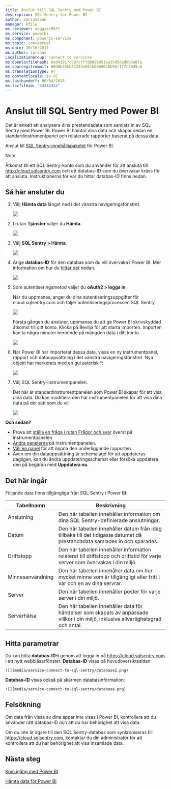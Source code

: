 ```yaml
---
title: Anslut till SQL Sentry med Power BI
description: SQL Sentry för Power BI
author: SarinaJoan
manager: kfile
ms.reviewer: maggiesMSFT
ms.service: powerbi
ms.component: powerbi-service
ms.topic: conceptual
ms.date: 10/16/2017
ms.author: sarinas
LocalizationGroup: Connect to services
ms.openlocfilehash: 8ad41917c887cff7db991051aa35d5dad6b6a8fa
ms.sourcegitcommit: 80d6b45eb84243e801b60b9038b9bff77c30d5c8
ms.translationtype: HT
ms.contentlocale: sv-SE
ms.lasthandoff: 06/04/2018
ms.locfileid: "34242433"
---
```

# <a name="connect-to-sql-sentry-with-power-bi"></a>Anslut till SQL Sentry med Power BI
Det är enkelt att analysera dina prestandadata som samlats in av SQL Sentry med Power BI. Power BI hämtar dina data och skapar sedan en standardinstrumentpanel och relaterade rapporter baserat på dessa data.

Anslut till [SQL Sentry-innehållspaketet](https://app.powerbi.com/groups/me/getdata/services/sql-sentry) för Power BI.

>[!NOTE]
>Åtkomst till ett SQL Sentry-konto som du använder för att ansluta till http://cloud.sqlsentry.com och ett databas-ID som du övervakar krävs för att ansluta.  Instruktionerna för var du hittar databas-ID finns nedan.

## <a name="how-to-connect"></a>Så här ansluter du
1. Välj **Hämta data** längst ned i det vänstra navigeringsfönstret.
   
   ![](media/service-connect-to-sql-sentry/pbi_getdata.png)
2. I rutan **Tjänster** väljer du **Hämta**.
   
   ![](media/service-connect-to-sql-sentry/pbi_getservices.png) 
3. Välj **SQL Sentry \> Hämta**.
   
   ![](media/service-connect-to-sql-sentry/sqlsentry.png)
4. Ange **databas-ID** för den databas som du vill övervaka i Power BI. Mer information om hur du [hittar det](#FindingParams) nedan.
   
   ![](media/service-connect-to-sql-sentry/img2400.png)
5. Som autentiseringsmetod väljer du **oAuth2 \> logga in**.
   
   När du uppmanas, anger du dina autentiseringsuppgifter för cloud.sqlsentry.com och följer autentiseringsprocessen SQL Sentry.
   
   ![](media/service-connect-to-sql-sentry/img6400.png)
   
   Första gången du ansluter, uppmanas du att ge Power BI skrivskyddad åtkomst till ditt konto. Klicka på Bevilja för att starta importen.  Importen kan ta några minuter beroende på mängden data i ditt konto.
   
   ![](media/service-connect-to-sql-sentry/img7400.png)
6. När Power BI har importerat dessa data, visas en ny instrumentpanel, rapport och datauppsättning i det vänstra navigeringsfönstret. Nya objekt har markerats med en gul asterisk \*:
   
   ![](media/service-connect-to-sql-sentry/img8200.png)
7. Välj SQL Sentry-instrumentpanelen.
   
   Det här är standardinstrumentpanelen som Power BI skapar för att visa dina data. Du kan modifiera den här instrumentpanelen för att visa dina data på det sätt som du vill.
   
   ![](media/service-connect-to-sql-sentry/img9dashboard800.png)

**Och sedan?**

* Prova att [ställa en fråga i rutan Frågor och svar](power-bi-q-and-a.md) överst på instrumentpanelen
* [Ändra panelerna](service-dashboard-edit-tile.md) på instrumentpanelen.
* [Välj en panel](service-dashboard-tiles.md) för att öppna den underliggande rapporten.
* Även om din datauppsättning är schemalagd för att uppdateras dagligen, kan du ändra uppdateringsschemat eller försöka uppdatera den på begäran med **Uppdatera nu**.

## <a name="whats-included"></a>Det här ingår
Följande data finns tillgängliga från SQL Sentry i Power BI:

| Tabellnamn | Beskrivning |
| --- | --- |
| Anslutning |Den här tabellen innehåller information om dina SQL Sentry-definierade anslutningar. |
| Datum<br /> |Den här tabellen innehåller datum från idag tillbaka till det tidigaste datumet då prestandadata samlades in och sparades. |
| Driftstopp<br /> |Den här tabellen innehåller information relaterat till driftstopp och driftstid för varje server som övervakas i din miljö. |
| Minnesanvändning<br /> |Den här tabellen innehåller data om hur mycket minne som är tillgängligt eller fritt i var och en av dina servrar.<br /> |
| Server<br /> |Den här tabellen innehåller poster för varje server i din miljö. |
| Serverhälsa<br /> |Den här tabellen innehåller data för händelser som skapats av anpassade villkor i din miljö, inklusive allvarlighetsgrad och antal. |

<a name="FindingParams"></a>

## <a name="finding-parameters"></a>Hitta parametrar
Du kan hitta **databas-ID:t** genom att logga in på <https://cloud.sqlsentry.com> i ett nytt webbläsarfönster.  **Databas-ID** visas på huvudöversiktssidan:

    ![](media/service-connect-to-sql-sentry/database2.png)

**Databas-ID** visas också på skärmen databasinformation:

    ![](media/service-connect-to-sql-sentry/database.png)


## <a name="troubleshooting"></a>Felsökning
Om data från vissa av dina appar inte visas i Power BI, kontrollera att du använder rätt databas-ID och att du har behörighet att visa data. 

Om du inte är ägare till den SQL Sentry-databas som synkroniseras till <https://cloud.sqlsentry.com>, kontaktar du din administratör för att kontrollera att du har behörighet att visa insamlade data.

## <a name="next-steps"></a>Nästa steg
[Kom igång med Power BI](service-get-started.md)

[Hämta data för Power BI](service-get-data.md)

